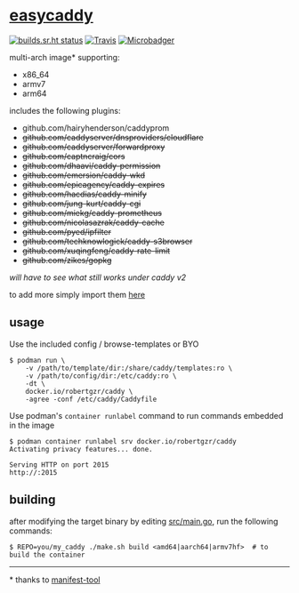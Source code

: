 # [easycaddy](https://hub.docker.com/r/robertgzr/caddy)

[![builds.sr.ht status](https://builds.sr.ht/~robertgzr/easycaddy/.build.yml.svg)](https://builds.sr.ht/~robertgzr/easycaddy/.build.yml?) [![Travis](https://img.shields.io/travis/robertgzr/docker-caddy/master.svg?label=travis)](https://travis-ci.org/robertgzr/docker-caddy.svg?branch=master) [![Microbadger](https://images.microbadger.com/badges/image/robertgzr/caddy.svg)](https://microbadger.com/images/robertgzr/caddy "Get your own image badge on microbadger.com")

multi-arch image* supporting:

* x86_64
* armv7
* arm64

includes the following plugins:

* github.com/hairyhenderson/caddyprom
* ~~github.com/caddyserver/dnsproviders/cloudflare~~
* ~~github.com/caddyserver/forwardproxy~~
* ~~github.com/captncraig/cors~~
* ~~github.com/dhaavi/caddy-permission~~
* ~~github.com/emersion/caddy-wkd~~
* ~~github.com/epicagency/caddy-expires~~
* ~~github.com/hacdias/caddy-minify~~
* ~~github.com/jung-kurt/caddy-cgi~~
* ~~github.com/miekg/caddy-prometheus~~
* ~~github.com/nicolasazrak/caddy-cache~~
* ~~github.com/pyed/ipfilter~~
* ~~github.com/techknowlogick/caddy-s3browser~~
* ~~github.com/xuqingfeng/caddy-rate-limit~~
* ~~github.com/zikes/gopkg~~

_will have to see what still works under caddy v2_

to add more simply import them [here](src/main.go)

## usage

Use the included config / browse-templates or BYO

```
$ podman run \
    -v /path/to/template/dir:/share/caddy/templates:ro \
    -v /path/to/config/dir:/etc/caddy:ro \
    -dt \
    docker.io/robertgzr/caddy \
    -agree -conf /etc/caddy/Caddyfile
```


Use podman's `container runlabel` command to run commands embedded in the image

```
$ podman container runlabel srv docker.io/robertgzr/caddy
Activating privacy features... done.

Serving HTTP on port 2015
http://:2015
```

## building

after modifying the target binary by editing [src/main.go](src/main.go), run the following commands:

```
$ REPO=you/my_caddy ./make.sh build <amd64|aarch64|armv7hf>  # to build the container
```

---

\* thanks to [manifest-tool](https://github.com/estesp/manifest-tool)
